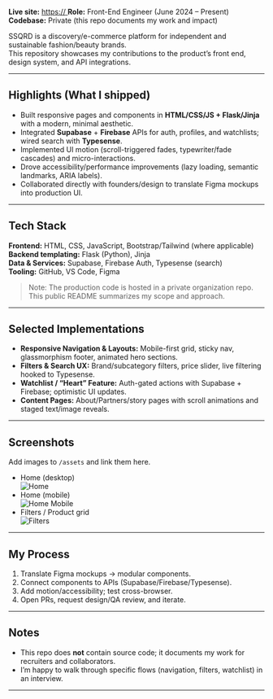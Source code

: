 
**Live site:** [https://<your-live-site-here>  ](https://www.ssqrd.co/)
**Role:** Front-End Engineer (June 2024 – Present)  
**Codebase:** Private (this repo documents my work and impact)

SSQRD is a discovery/e-commerce platform for independent and sustainable fashion/beauty brands.  
This repository showcases my contributions to the product’s front end, design system, and API integrations.

---

## Highlights (What I shipped)
- Built responsive pages and components in **HTML/CSS/JS + Flask/Jinja** with a modern, minimal aesthetic.
- Integrated **Supabase** + **Firebase** APIs for auth, profiles, and watchlists; wired search with **Typesense**.
- Implemented UI motion (scroll-triggered fades, typewriter/fade cascades) and micro-interactions.
- Drove accessibility/performance improvements (lazy loading, semantic landmarks, ARIA labels).
- Collaborated directly with founders/design to translate Figma mockups into production UI.

---

## Tech Stack
**Frontend:** HTML, CSS, JavaScript, Bootstrap/Tailwind (where applicable)  
**Backend templating:** Flask (Python), Jinja  
**Data & Services:** Supabase, Firebase Auth, Typesense (search)  
**Tooling:** GitHub, VS Code, Figma

> Note: The production code is hosted in a private organization repo. This public README summarizes my scope and approach.

---

## Selected Implementations
- **Responsive Navigation & Layouts:** Mobile-first grid, sticky nav, glassmorphism footer, animated hero sections.
- **Filters & Search UX:** Brand/subcategory filters, price slider, live filtering hooked to Typesense.
- **Watchlist / “Heart” Feature:** Auth-gated actions with Supabase + Firebase; optimistic UI updates.
- **Content Pages:** About/Partners/story pages with scroll animations and staged text/image reveals.

---

## Screenshots
Add images to `/assets` and link them here.

- Home (desktop)  
  ![Home](assets/home-desktop.png)
- Home (mobile)  
  ![Home Mobile](assets/home-mobile.png)
- Filters / Product grid  
  ![Filters](assets/filters.png)

---

## My Process
1. Translate Figma mockups → modular components.
2. Connect components to APIs (Supabase/Firebase/Typesense).
3. Add motion/accessibility; test cross-browser.
4. Open PRs, request design/QA review, and iterate.

---

## Notes
- This repo does **not** contain source code; it documents my work for recruiters and collaborators.
- I’m happy to walk through specific flows (navigation, filters, watchlist) in an interview.

---
